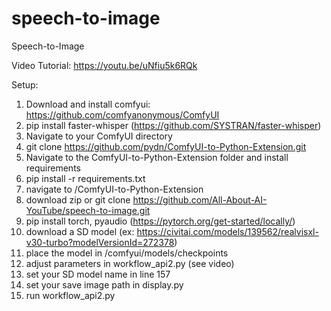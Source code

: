 # speech-to-image
Speech-to-Image

Video Tutorial: https://youtu.be/uNfiu5k6RQk

Setup:
1. Download and install comfyui: https://github.com/comfyanonymous/ComfyUI
2. pip install faster-whisper (https://github.com/SYSTRAN/faster-whisper)
3. Navigate to your ComfyUI directory
4. git clone https://github.com/pydn/ComfyUI-to-Python-Extension.git
5. Navigate to the ComfyUI-to-Python-Extension folder and install requirements
6. pip install -r requirements.txt
7. navigate to /ComfyUI-to-Python-Extension
8. download zip or git clone https://github.com/All-About-AI-YouTube/speech-to-image.git
9. pip install torch, pyaudio (https://pytorch.org/get-started/locally/)
10. download a SD model (ex: https://civitai.com/models/139562/realvisxl-v30-turbo?modelVersionId=272378)
11. place the model in /comfyui/models/checkpoints
12. adjust parameters in workflow_api2.py (see video)
13. set your SD model name in line 157
14. set your save image path in display.py
15. run workflow_api2.py
